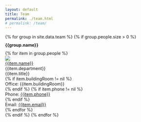```yaml
---
layout: default
title: Team
permalink: ./team.html 
# permalink: /team/
---
```

<!-- <h2>Lab members</h2> -->

<section>
   {% for group in site.data.team %}
        {% if group.people.size > 0 %}
        <div class="directory_people" >
            <h4 style="margin-top: 10px; margin-bottom: 10px;">{{group.name}}</h4>
            <!-- {{ group | inspect }} -->
            <div class="directory_listPeople">
                <div class="row">
                    {% for item in group.people %}
                    <div class="col-md-4 col-sm-6 col-xs-6">
                        <a href="{{item.url}}">
                            <div ><img class="photo" src="{{item.image}}" ></div>
                            <div class="name" >{{item.name}}</div>
                        </a>
                        <div class="title">{{item.department}}</div>
                        <div class="title">{{item.title}}</div>
                        {% if item.buildingRoom != nil %}
                        <div class="buildingRoom">Office: {{item.buildingRoom}}</div>
                        {% endif %}
                        {% if item.phone != nil %}
                        <div class="phone">Phone: <a href="tel:{{item.phone}}">{{item.phone}}</a></div>
                        {% endif %}
                        <div class="email">Email: <a href="mailto:{{item.email}}">{{item.email}}</a></div>
                    </div>
                    {% endfor %}
                </div> 
            </div>  
        </div>
        {% endif %}
    {% endfor %}
</section>
